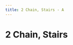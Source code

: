 ```yaml
---
title: 2 Chain, Stairs - A
---
```

# 2 Chain, Stairs
<ClientOnly>
<AssetLoader :reloadOnce="true" />
<GameSlides :jsonFileToLoad="'basics/2chain_b.json'" :useRandomSeed="false" :useManualData="false" :replay="true"></GameSlides>

</ClientOnly>